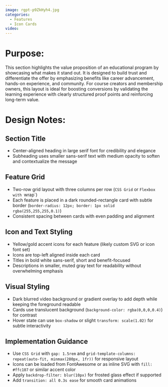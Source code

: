 ```yaml
---
image: rgpt-p9ZkHyh4.jpg
categories:
  - Features
  - Icon Cards
video:
---
```

# Purpose:
This section highlights the value proposition of an educational program by showcasing what makes it stand out. It is designed to build trust and differentiate the offer by emphasizing benefits like career advancement, hands-on experience, and community. For course creators and membership owners, this layout is ideal for boosting conversions by validating the learning experience with clearly structured proof points and reinforcing long-term value.

# Design Notes:

## Section Title
* Center-aligned heading in large serif font for credibility and elegance
* Subheading uses smaller sans-serif text with medium opacity to soften and contextualize the message

## Feature Grid
* Two-row grid layout with three columns per row (`CSS Grid` or `Flexbox with `wrap`)
* Each feature is placed in a dark rounded-rectangle card with subtle border (`border-radius: 12px; border: 1px solid rgba(255,255,255,0.1)`)
* Consistent spacing between cards with even padding and alignment

## Icon and Text Styling
* Yellow/gold accent icons for each feature (likely custom SVG or icon font set)
* Icons are top-left aligned inside each card
* Titles in bold white sans-serif, short and benefit-focused
* Descriptions in smaller, muted gray text for readability without overwhelming emphasis

## Visual Styling
* Dark blurred video background or gradient overlay to add depth while keeping the foreground readable
* Cards use translucent background (`background-color: rgba(0,0,0,0.4)`) for contrast
* Hover state can use `box-shadow` or slight `transform: scale(1.02)` for subtle interactivity

## Implementation Guidance
* Use `CSS Grid` with `gap: 1.5rem` and `grid-template-columns: repeat(auto-fit, minmax(280px, 1fr))` for responsive layout
* Icons can be loaded from FontAwesome or as inline SVG with `fill: #ffc107` or similar accent color
* Apply `backdrop-filter: blur(10px)` for frosted glass effect if supported
* Add `transition: all 0.3s ease` for smooth card animations
